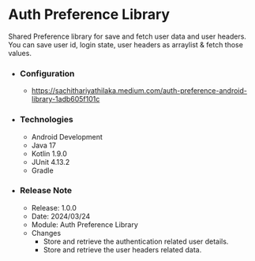 # Auth Preference Library

Shared Preference library for save and fetch user data and user headers. You can save user id, login state, user headers as arraylist & fetch those values. 

* ### Configuration
  * https://sachithariyathilaka.medium.com/auth-preference-android-library-1adb605f101c

* ### Technologies
  * Android Development
  * Java 17
  * Kotlin 1.9.0
  * JUnit 4.13.2
  * Gradle

* ### Release Note

  * Release: 1.0.0
  * Date: 2024/03/24
  * Module: Auth Preference Library
  * Changes
    * Store and retrieve the authentication related user details.
    * Store and retrieve the user headers related data.

